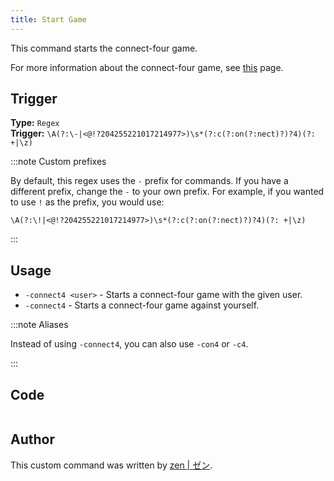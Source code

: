 ```yaml
---
title: Start Game
---
```


This command starts the connect-four game.

For more information about the connect-four game, see [this](overview) page.

## Trigger

**Type:** `Regex`<br />
**Trigger:** `\A(?:\-|<@!?204255221017214977>)\s*(?:c(?:on(?:nect)?)?4)(?: +|\z)`

:::note Custom prefixes

By default, this regex uses the `-` prefix for commands. If you have a different prefix, change the `-` to your own prefix.
For example, if you wanted to use `!` as the prefix, you would use:

`\A(?:\!|<@!?204255221017214977>)\s*(?:c(?:on(?:nect)?)?4)(?: +|\z)`

:::

## Usage

- `-connect4 <user>` - Starts a connect-four game with the given user.
- `-connect4` - Starts a connect-four game against yourself.

:::note Aliases

Instead of using `-connect4`, you can also use `-con4` or `-c4`.

:::

## Code

```go file=../../../../src/fun/connect4_system/start_game.go.tmpl

```

## Author

This custom command was written by [zen | ゼン](https://github.com/z3nn13).

